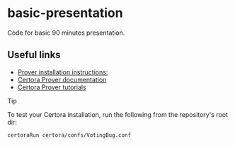# basic-presentation

Code for basic 90 minutes presentation.

## Useful links

- [Prover installation instructions:](https://docs.certora.com/en/latest/docs/user-guide/getting-started/install.html)
- [Certora Prover documentation](https://docs.certora.com/)
- [Certora Prover tutorials](https://docs.certora.com/projects/tutorials/en/latest/index.html)

> [!TIP]
> To test your Certora installation, run the following from the repository's
> root dir:
> 
> `certoraRun certora/confs/VotingBug.conf`

